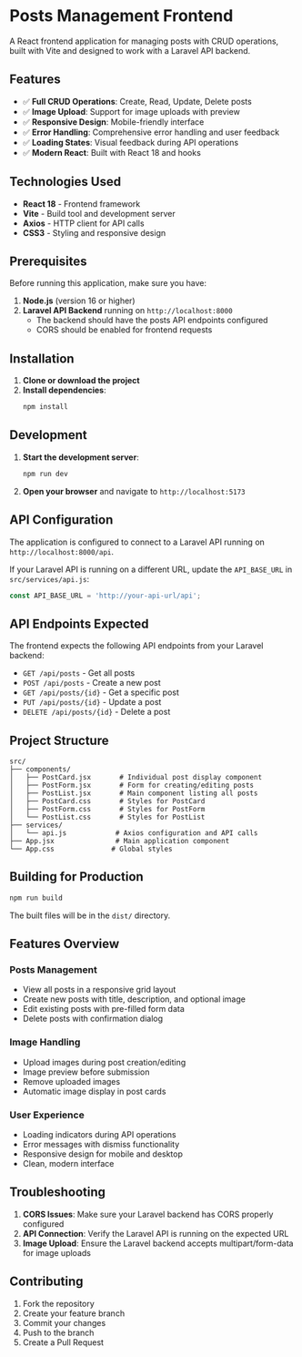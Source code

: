 # Posts Management Frontend

A React frontend application for managing posts with CRUD operations, built with Vite and designed to work with a Laravel API backend.

## Features

- ✅ **Full CRUD Operations**: Create, Read, Update, Delete posts
- ✅ **Image Upload**: Support for image uploads with preview
- ✅ **Responsive Design**: Mobile-friendly interface
- ✅ **Error Handling**: Comprehensive error handling and user feedback
- ✅ **Loading States**: Visual feedback during API operations
- ✅ **Modern React**: Built with React 18 and hooks

## Technologies Used

- **React 18** - Frontend framework
- **Vite** - Build tool and development server
- **Axios** - HTTP client for API calls
- **CSS3** - Styling and responsive design

## Prerequisites

Before running this application, make sure you have:

1. **Node.js** (version 16 or higher)
2. **Laravel API Backend** running on `http://localhost:8000`
   - The backend should have the posts API endpoints configured
   - CORS should be enabled for frontend requests

## Installation

1. **Clone or download the project**
2. **Install dependencies**:
   ```bash
   npm install
   ```

## Development

1. **Start the development server**:
   ```bash
   npm run dev
   ```
   
2. **Open your browser** and navigate to `http://localhost:5173`

## API Configuration

The application is configured to connect to a Laravel API running on `http://localhost:8000/api`.

If your Laravel API is running on a different URL, update the `API_BASE_URL` in `src/services/api.js`:

```javascript
const API_BASE_URL = 'http://your-api-url/api';
```

## API Endpoints Expected

The frontend expects the following API endpoints from your Laravel backend:

- `GET /api/posts` - Get all posts
- `POST /api/posts` - Create a new post
- `GET /api/posts/{id}` - Get a specific post
- `PUT /api/posts/{id}` - Update a post
- `DELETE /api/posts/{id}` - Delete a post

## Project Structure

```
src/
├── components/
│   ├── PostCard.jsx       # Individual post display component
│   ├── PostForm.jsx       # Form for creating/editing posts
│   ├── PostList.jsx       # Main component listing all posts
│   ├── PostCard.css       # Styles for PostCard
│   ├── PostForm.css       # Styles for PostForm
│   └── PostList.css       # Styles for PostList
├── services/
│   └── api.js            # Axios configuration and API calls
├── App.jsx               # Main application component
└── App.css              # Global styles
```

## Building for Production

```bash
npm run build
```

The built files will be in the `dist/` directory.

## Features Overview

### Posts Management
- View all posts in a responsive grid layout
- Create new posts with title, description, and optional image
- Edit existing posts with pre-filled form data
- Delete posts with confirmation dialog

### Image Handling
- Upload images during post creation/editing
- Image preview before submission
- Remove uploaded images
- Automatic image display in post cards

### User Experience
- Loading indicators during API operations
- Error messages with dismiss functionality
- Responsive design for mobile and desktop
- Clean, modern interface

## Troubleshooting

1. **CORS Issues**: Make sure your Laravel backend has CORS properly configured
2. **API Connection**: Verify the Laravel API is running on the expected URL
3. **Image Upload**: Ensure the Laravel backend accepts multipart/form-data for image uploads

## Contributing

1. Fork the repository
2. Create your feature branch
3. Commit your changes
4. Push to the branch
5. Create a Pull Request

